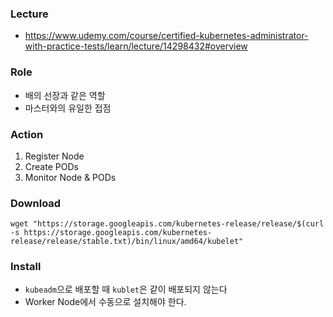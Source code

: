 ### Lecture
- https://www.udemy.com/course/certified-kubernetes-administrator-with-practice-tests/learn/lecture/14298432#overview

### Role
- 배의 선장과 같은 역할
- 마스터와의 유일한 접점


### Action
1. Register Node
1. Create PODs
1. Monitor Node & PODs


### Download
```
wget "https://storage.googleapis.com/kubernetes-release/release/$(curl -s https://storage.googleapis.com/kubernetes-release/release/stable.txt)/bin/linux/amd64/kubelet"
```

### Install
- `kubeadm`으로 배포할 때 `kublet`은 같이 배포되지 않는다
- Worker Node에서 수동으로 설치해야 한다.
